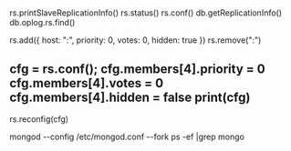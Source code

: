 #  #
rs.printSlaveReplicationInfo()
rs.status()
rs.conf()
db.getReplicationInfo()
db.oplog.rs.find()

rs.add({ host: "<IP>:<PORT>", priority: 0, votes: 0, hidden: true })
rs.remove("<IP>:<PORT>")

cfg = rs.conf();
cfg.members[4].priority = 0
cfg.members[4].votes = 0
cfg.members[4].hidden = false
print(cfg)
---
rs.reconfig(cfg)

mongod --config /etc/mongod.conf --fork
ps -ef |grep mongo
